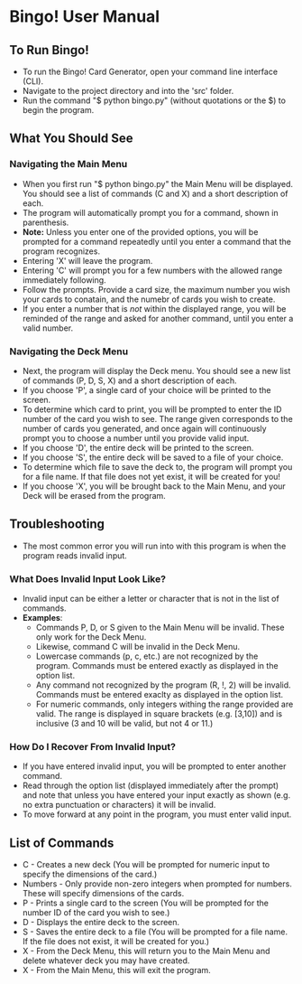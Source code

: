# Bingo! User Manual

## To Run Bingo!

* To run the Bingo! Card Generator, open your command line interface (CLI).
* Navigate to the project directory and into the 'src' folder.
* Run the command "$ python bingo.py" (without quotations or the $) to begin the program.

## What You Should See

### Navigating the Main Menu

* When you first run "$ python bingo.py" the Main Menu will be displayed. You should see a list of commands (C and X) and a short description of each.
* The program will automatically prompt you for a command, shown in parenthesis.
* __Note:__ Unless you enter one of the provided options, you will be prompted for a command repeatedly until you enter a command that the program recognizes.
* Entering 'X' will leave the program.
* Entering 'C' will prompt you for a few numbers with the allowed range immediately following.
* Follow the prompts. Provide a card size, the maximum number you wish your cards to conatain, and the numebr of cards you wish to create.
* If you enter a number that is *not* within the displayed range, you will be reminded of the range and asked for another command, until you enter a valid number.

### Navigating the Deck Menu

* Next, the program will display the Deck menu. You should see a new list of commands (P, D, S, X) and a short description of each.
* If you choose 'P', a single card of your choice will be printed to the screen.
* To determine which card to print, you will be prompted to enter the ID number of the card you wish to see. The range given corresponds to the number of cards you generated, and once again will continuously prompt you to choose a number until you provide valid input.
* If you choose 'D', the entire deck will be printed to the screen.
* If you choose 'S', the entire deck will be saved to a file of your choice.
* To determine which file to save the deck to, the program will prompt you for a file name. If that file does not yet exist, it will be created for you!
* If you choose 'X', you will be brought back to the Main Menu, and your Deck will be erased from the program.

## Troubleshooting

* The most common error you will run into with this program is when the program reads invalid input.

### What Does Invalid Input Look Like?

* Invalid input can be either a letter or character that is not in the list of commands.
* __Examples__:
	* Commands P, D, or S given to the Main Menu will be invalid. These only work for the Deck Menu.
	* Likewise, command C will be invalid in the Deck Menu.
	* Lowercase commands (p, c, etc.) are not recognized by the program. Commands must be entered exactly as displayed in the option list.
	* Any command not recognized by the program (R, !, 2) will be invalid. Commands must be entered exaclty as displayed in the option list.
	* For numeric commands, only integers withing the range provided are valid. The range is displayed in square brackets (e.g. [3,10]) and is inclusive (3 and 10 will be valid, but not 4 or 11.)

### How Do I Recover From Invalid Input?

* If you have entered invalid input, you will be prompted to enter another command.
* Read through the option list (displayed immediately after the prompt) and note that unless you have entered your input exactly as shown (e.g. no extra punctuation or characters) it will be invalid.
* To move forward at any point in the program, you must enter valid input.

## List of Commands

* C - Creates a new deck (You will be prompted for numeric input to specify the dimensions of the card.)
* Numbers - Only provide non-zero integers when prompted for numbers. These will specify dimensions of the cards.
* P - Prints a single card to the screen (You will be prompted for the number ID of the card you wish to see.)
* D - Displays the entire deck to the screen.
* S - Saves the entire deck to a file (You will be prompted for a file name. If the file does not exist, it will be created for you.)
* X - From the Deck Menu, this will return you to the Main Menu and delete whatever deck you may have created. 
* X - From the Main Menu, this will exit the program.
